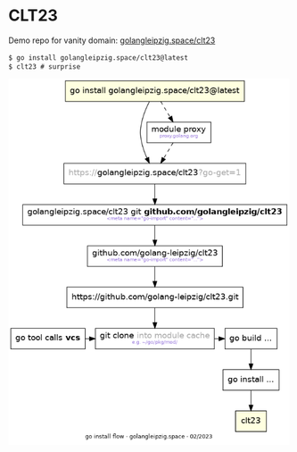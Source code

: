 # CLT23

Demo repo for vanity domain: [golangleipzig.space/clt23](https://golangleipzig.space/clt23)

```shell
$ go install golangleipzig.space/clt23@latest
$ clt23 # surprise
```

![](flow.png)

